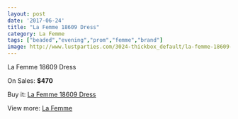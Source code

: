 ```yaml
---
layout: post
date: '2017-06-24'
title: "La Femme 18609 Dress"
category: La Femme
tags: ["beaded","evening","prom","femme","brand"]
image: http://www.lustparties.com/3024-thickbox_default/la-femme-18609-dress.jpg
---
```

La Femme 18609 Dress

On Sales: **$470**
<a href="https://www.lustparties.com/en/la-femme/991-la-femme-18609-dress.html"><amp-img layout="responsive" width="600" height="600" src="//www.lustparties.com/3024-thickbox_default/la-femme-18609-dress.jpg" alt="La Femme 18609 Dress 0" /></a>
<a href="https://www.lustparties.com/en/la-femme/991-la-femme-18609-dress.html"><amp-img layout="responsive" width="600" height="600" src="//www.lustparties.com/3027-thickbox_default/la-femme-18609-dress.jpg" alt="La Femme 18609 Dress 1" /></a>
<a href="https://www.lustparties.com/en/la-femme/991-la-femme-18609-dress.html"><amp-img layout="responsive" width="600" height="600" src="//www.lustparties.com/3026-thickbox_default/la-femme-18609-dress.jpg" alt="La Femme 18609 Dress 2" /></a>
<a href="https://www.lustparties.com/en/la-femme/991-la-femme-18609-dress.html"><amp-img layout="responsive" width="600" height="600" src="//www.lustparties.com/3025-thickbox_default/la-femme-18609-dress.jpg" alt="La Femme 18609 Dress 3" /></a>

Buy it: [La Femme 18609 Dress](https://www.lustparties.com/en/la-femme/991-la-femme-18609-dress.html "La Femme 18609 Dress")

View more: [La Femme](https://www.lustparties.com/en/4-la-femme "La Femme")